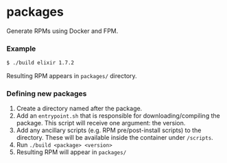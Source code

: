 # packages
Generate RPMs using Docker and FPM.

### Example
```bash
$ ./build elixir 1.7.2
```
Resulting RPM appears in `packages/` directory.

### Defining new packages
1. Create a directory named after the package.
2. Add an `entrypoint.sh` that is responsible for downloading/compiling the package. This script will receive one argument: the version.
3. Add any ancillary scripts (e.g. RPM pre/post-install scripts) to the directory. These will be available inside the container under `/scripts`.
4. Run `./build <package> <version>`
5. Resulting RPM will appear in `packages/`
